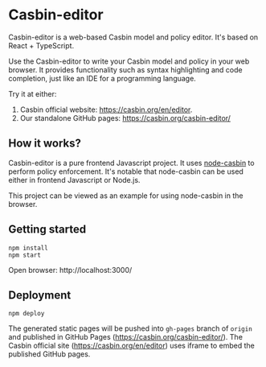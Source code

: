 # Casbin-editor

Casbin-editor is a web-based Casbin model and policy editor. It's based on React + TypeScript.

Use the Casbin-editor to write your Casbin model and policy in your web browser.
It provides functionality such as syntax highlighting and code completion, just like an IDE for a programming language.

Try it at either:

1. Casbin official website: https://casbin.org/en/editor.
2. Our standalone GitHub pages: https://casbin.org/casbin-editor/

## How it works?

Casbin-editor is a pure frontend Javascript project. It uses [node-casbin](https://github.com/casbin/node-casbin) to perform policy enforcement. It's notable that node-casbin can be used either in frontend Javascript or Node.js.

This project can be viewed as an example for using node-casbin in the browser.

## Getting started

```shell
npm install
npm start
```

Open browser: http://localhost:3000/

## Deployment

```
npm deploy
```

The generated static pages will be pushed into `gh-pages` branch of `origin` and published in GitHub Pages (https://casbin.org/casbin-editor/). The Casbin official site (https://casbin.org/en/editor) uses iframe to embed the published GitHub pages. 
